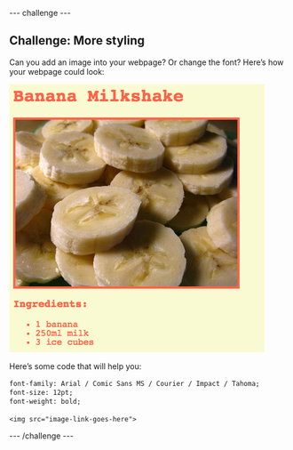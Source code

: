 \--- challenge \---

## Challenge: More styling

Can you add an image into your webpage? Or change the font? Here’s how your webpage could look:

![captură de ecran](images/recipe-final.png)

Here’s some code that will help you:

    font-family: Arial / Comic Sans MS / Courier / Impact / Tahoma;
    font-size: 12pt;
    font-weight: bold;
    
    <img src="image-link-goes-here">
    

\--- /challenge \---